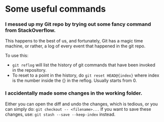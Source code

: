 # Some useful commands

### I messed up my Git repo by trying out some fancy command from StackOverflow.

This happens to the best of us, and fortunately, Git has a magic time machine, or rather, a log of every event that happened in the git repo.

To use this:
- `git reflog` will list the history of git commands that have been invoked in the repository.
- To reset to a point in the history, do `git reset HEAD@{index}` where index is the number inside the {} in the reflog. Usually starts from 0.

### I accidentally made some changes in the working folder.

Either you can open the diff and undo the changes, which is tedious, or you can simply do: `git checkout -- <filename>...`
If you want to save these changes, use: `git stash --save --keep-index` instead.